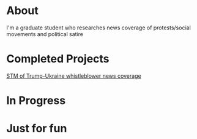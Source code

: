 # About
I'm a graduate student who researches news coverage of protests/social movements and political satire


# Completed Projects

[STM of Trump-Ukraine whistleblower news coverage](https://luisloya.github.io/whistleblowing)

# In Progress


# Just for fun
